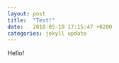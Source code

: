 ```yaml
---
layout: post
title:  "Test!"
date:   2018-05-10 17:15:47 +0200
categories: jekyll update
---
```


Hello!
